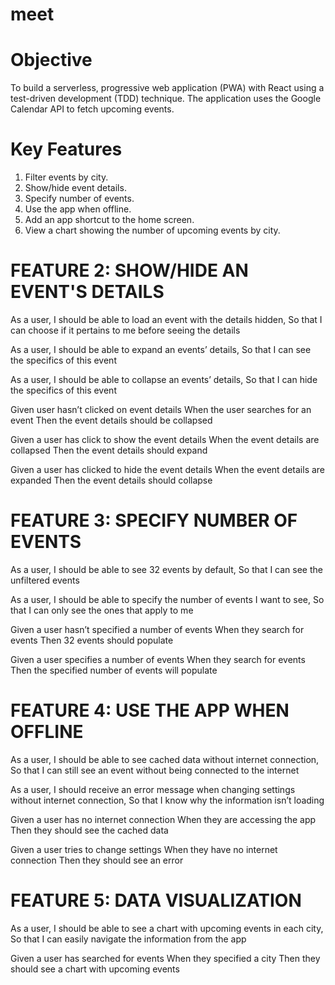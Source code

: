 # meet

# Objective
To build a serverless, progressive web application (PWA) with React using a test-driven
development (TDD) technique. The application uses the Google Calendar API to fetch
upcoming events.

# Key Features
1. Filter events by city.
2. Show/hide event details.
3. Specify number of events.
4. Use the app when offline.
5. Add an app shortcut to the home screen.
6. View a chart showing the number of upcoming events by city.


# FEATURE 2: SHOW/HIDE AN EVENT'S DETAILS

As a user, 
I should be able to load an event with the details hidden,
So that I can choose if it pertains to me before seeing the details

As a user, 
I should be able to expand an events’ details, 
So that I can see the specifics of this event

As a user, 
I should be able to collapse an events’ details,
So that I can hide the specifics of this event

Given user hasn’t clicked on event details
When the user searches for an event
Then the event details should be collapsed

Given a user has click to show the event details
When the event details are collapsed
Then the event details should expand

Given a user has clicked to hide the event details
When the event details are expanded
Then the event details should collapse

# FEATURE 3: SPECIFY NUMBER OF EVENTS

As a user, 
I should be able to see 32 events by default, 
So that I can see the unfiltered events

As a user, 
I should be able to specify the number of events I want to see, 
So that I can only see the ones that apply to me

Given a user hasn’t specified a number of events
When they search for events
Then 32 events should populate

Given a user specifies a number of events
When they search for events
Then the specified number of events will populate

# FEATURE 4: USE THE APP WHEN OFFLINE

As a user, 
I should be able to see cached data without internet connection, 
So that I can still see an event without being connected to the internet

As a user, 
I should receive an error message when changing settings without internet connection, 
So that I know why the information isn’t loading

Given a user has no internet connection
When they are accessing the app
Then they should see the cached data

Given a user tries to change settings 
When they have no internet connection
Then they should see an error

# FEATURE 5: DATA VISUALIZATION

As a user, 
I should be able to see a chart with upcoming events in each city, 
So that I can easily navigate the information from the app


Given a user has searched for events
When they specified a city
Then they should see a chart with upcoming events


